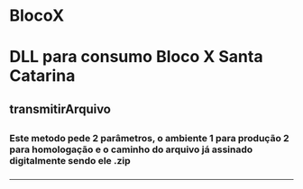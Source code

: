 # BlocoX
<h1>DLL para consumo Bloco X Santa Catarina</h1>

<h2>transmitirArquivo<h2>
<h3> Este metodo pede 2 parâmetros, o ambiente 1 para produção 2 para homologação e o caminho do arquivo já assinado digitalmente sendo ele .zip <h3/>

<hr/>

